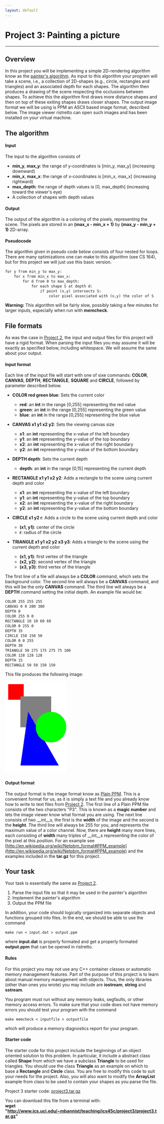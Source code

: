 ```yaml
---
layout: default
---
```

Project 3: Painting a picture
=============================
-----------------------------

Overview
--------
In this project you will be implementing a simple 2D-rendering algorithm know as the [painter's algorithm](https://en.wikipedia.org/wiki/Painters_algorithm). As input to this algorithm your program will take a scene, i.e., a collection of 2D-shapes (e.g., circle, rectangles and triangles) and an associated depth for each shapes. The algorithm then produces a drawing of the scene respecting the occlusions between shapes. To achieve this the algorithm first draws more distance shapes and then on top of these exiting shapes draws closer shapes. The output image format we will be using is PPM an ASCII based image format, described below. The image viewer ristretto can open such images and has been installed on your virtual machine.


The algorithm
-------------

#### Input
The input to the algorithm consists of

* __min\_y__, __max\_y__: the range of y-coordinates is [min\_y, max\_y] (increasing downward)
* __min\_x__, __max\_x__: the range of x-coordinates is [min\_x, max\_x] (increasing rightward)
* __max\_depth__: the range of depth values is [0, max\_depth] (increasing toward the viewer's eye)
* A collection of shapes with depth values

#### Output
The output of the algorithm is a coloring of the pixels, representing the scene. The pixels are stored in an __(max\_x - min\_x + 1)__ by __(max\_y - min\_y + 1)__ 2D-array.

#### Pseudocode
The algorithm given in pseudo code below consists of four nested for loops. There are many optimizations one can make to this algorithm (see CS 164), but for this project we will just use this basic version.

    for y from min_y to max_y:
        for x from min_x to max_x:
            for d from 0 to max_depth:
                for each shape S at depth d:
                    if point (x,y) intersects S:
                        color pixel associated with (x,y) the color of S

__Warning:__ This algorithm will be fairly slow, possibly taking a few minutes for larger inputs, especially when run with __memcheck__.


File formats
------------
As was the case in [Project 2](project2.html), the input and output files for this project will have a rigid format. When parsing the input files you may assume it will be exactly as specified below, including whitespace. We will assume the same about your output.

#### Input format
Each line of the input file will start with one of sixe commands: __COLOR__, __CANVAS__, __DEPTH__, __RECTANGLE__, __SQUARE__ and __CIRCLE__, followed by parameter described below.

* __COLOR red green blue__: Sets the current color
    * __red__: an __int__ in the range [0,255] representing the red value
    * __green__: an __int__ in the range [0,255] representing the green value
    * __blue__: an __int__ in the range [0,255] representing the blue value

* __CANVAS x1 y1 x2 y2__: Sets the viewing canvas size
    * __x1__: an __int__ representing the x-value of the left boundary
    * __y1__: an __int__ representing the y-value of the top boundary
    * __x2__: an __int__ representing the x-value of the right boundary
    * __y2__: an __int__ representing the y-value of the bottom boundary

* __DEPTH depth__: Sets the current depth
    * __depth__: an __int__ in the range [0,15] representing the current depth

* __RECTANGLE x1 y1 x2 y2__: Adds a rectangle to the scene using current depth and color
    * __x1__: an __int__ representing the x-value of the left boundary
    * __y1__: an __int__ representing the y-value of the top boundary
    * __x2__: an __int__ representing the x-value of the right boundary
    * __y2__: an __int__ representing the y-value of the bottom boundary

* __CIRCLE x1 y2 r__: Adds a circle to the scene using current depth and color
    * __(x1, y1)__: center of the circle
    * __r__: radius of the circle

* __TRIANGLE x1 y1 x2 y2 x3 y3__: Adds a triangle to the scene using the current depth and color
    * __(x1, y1)__: first vertex of the triangle
    * __(x2, y2)__: second vertex of the triangle
    * __(x3, y3)__: third vertex of the triangle

The first line of a file will always be a __COLOR__ command, which sets the background color. The second line will always be a __CANVAS__ command, and this will be the only __CANVAS__ command. The third line will always be a __DEPTH__ command setting the initial depth. An example file would be:

    COLOR 255 255 255
    CANVAS 0 0 200 300
    DEPTH 0
    COLOR 255 0 0
    RECTANGLE 10 10 60 60
    COLOR 0 255 0
    DEPTH 35
    CIRCLE 150 150 50
    COLOR 0 0 255
    DEPTH 30
    TRIANGLE 50 275 175 275 75 100
    COLOR 128 128 128
    DEPTH 15
    RECTANGLE 50 50 150 150

This file produces the following image:

![](project3.png)

#### Output format
The output format is the image format know as [Plain PPM](http://netpbm.sourceforge.net/doc/ppm.html). This is a convenient format for us, as it is simply a text file and you already know how to write to text files from [Project 2](project2.html). The first line of a Plain PPM file consists of the two characters "P3". This is known as a __magic number__ and lets the image viewer know what format you are using. The next line consists of two __int__s, the first is the __width__ of the image and the second is the __height__. The third line will always be 255 for you, and represents the maximum value of a color channel. Now, there are __height__ many more lines, each consisting of __width__ many triples of __int__s representing the color of the pixel at this position. For an example see [http://en.wikipedia.org/wiki/Netpbm_format#PPM_example](http://en.wikipedia.org/wiki/Netpbm_format#PPM_example) and the examples included in the __tar.gz__ for this project.

Your task
---------
Your task is essentially the same as [Project 2](project2.html).

1. Parse the input file so that it may be used in the painter's algorithm
2. Implement the painter's algorithm
3. Output the PPM file

In addition, your code should logically organized into separate objects and functions grouped into files. In the end, we should be able to use the command

    make run < input.dat > output.ppm

where __input.dat__ is properly formated and get a properly formated __output.ppm__ that can be opened in ristretto.


#### Rules
For this project you may not use any C++ container classes or automatic memory management features. Part of the purpose of this project is to learn about manual memory management with objects. Thus, the only libraries (other than ones you wrote) you may include are __iostream__, __string__ and __sstream__.

You program must run without any memory leaks, segfaults, or other memory access errors. To make sure that your code does not have memory errors you should test your program with the command

    make memcheck < inputfile > outputfile

which will produce a memory diagnostics report for your program.


#### Starter code
The starter code for this project include the beginnings of an object oriented solution to this problem. In particular, it include a abstract class called __Shape__ from which we have a subclass __Triangle__ to be used for triangles. You should use the class __Triangle__ as an example on which to base a __Rectangle__ and __Circle__ class. You are free to modify this code to suit your needs for the project. Also, you will also want to modify the __ArrayList__ example from class to be used to contain your shapes as you parse the file.

Project 3 starter code: [project3.tar.gz](project3.tar.gz)

You can download this file from a terminal with:  
__wget "http://www.ics.uci.edu/~mbannist/teaching/ics45c/project3/project3.tar.gz"__
    

